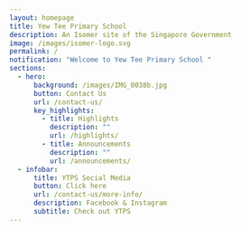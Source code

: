 ```yaml
---
layout: homepage
title: Yew Tee Primary School
description: An Isomer site of the Singapore Government
image: /images/isomer-logo.svg
permalink: /
notification: "Welcome to Yew Tee Primary School "
sections:
  - hero:
      background: /images/IMG_0038b.jpg
      button: Contact Us
      url: /contact-us/
      key_highlights:
        - title: Highlights
          description: ""
          url: /highlights/
        - title: Announcements
          description: ""
          url: /announcements/
  - infobar:
      title: YTPS Social Media
      button: Click here
      url: /contact-us/more-info/
      description: Facebook & Instagram
      subtitle: Check out YTPS
---
```


